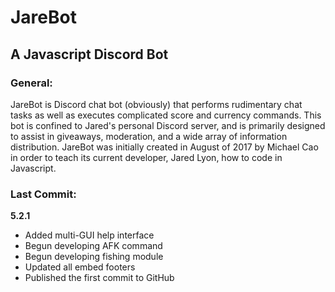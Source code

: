 # JareBot
## A Javascript Discord Bot

### General:
JareBot is Discord chat bot (obviously) that performs rudimentary chat tasks as well as executes complicated score and currency commands. This bot is confined to Jared's personal Discord server, and is primarily designed to assist in giveaways, moderation, and a wide array of information distribution. JareBot was initially created in August of 2017 by Michael Cao in order to teach its current developer, Jared Lyon, how to code in Javascript.

### Last Commit:
**5.2.1**
- Added multi-GUI help interface
- Begun developing AFK command
- Begun developing fishing module
- Updated all embed footers
- Published the first commit to GitHub

